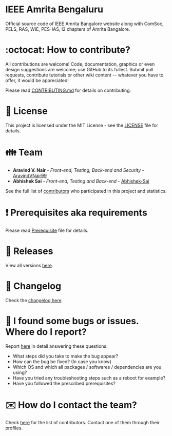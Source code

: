 # IEEE Amrita Bengaluru

Official source code of IEEE Amrita Bangalore website along with ComSoc, PELS, RAS, WIE, PES-IAS, I2 chapters of Amrita Bangalore.

# :octocat: How to contribute?

All contributions are welcome! Code, documentation, graphics or even design suggestions are welcome; use GitHub to its fullest. Submit pull requests, contribute tutorials or other wiki content -- whatever you have to offer, it would be appreciated!

Please read [CONTRIBUTING.md](CONTRIBUTING.md) for details on contributing.

# :scroll: License

This project is licensed under the MIT License - see the [LICENSE](LICENSE) file for details.

# :family: Team

-   **Aravind V. Nair** - _Front-end, Testing, Back-end and Security_ - [AravindVNair99](https://github.com/aravindvnair99)
-   **Abhishek Sai** - _Front-end, Testing and Back-end_ - [Abhishek-Sai](https://github.com/Abhishek-Sai)

See the full list of [contributors](https://github.com/aravindvnair99/IEEE-Amrita-Bengaluru/graphs/contributors) who participated in this project and statistics.

# :heavy_exclamation_mark: Prerequisites aka requirements

Please read [Prerequisite](Prerequisite.md) file for details.

# :bookmark: Releases

View all versions [here](https://github.com/aravindvnair99/IEEE-Amrita-Bengaluru/releases).

# :scroll: Changelog

Check the [changelog here](https://github.com/aravindvnair99/IEEE-Amrita-Bengaluru/commits/master).

# :memo: I found some bugs or issues. Where do I report?

Report [here](https://github.com/aravindvnair99/IEEE-Amrita-Bengaluru/issues/new/choose) in detail answering these questions:

-   What steps did you take to make the bug appear?
-   How can the bug be fixed? (In case you know)
-   Which OS and which all packages / softwares / dependencies are you using?
-   Have you tried any troubleshooting steps such as a reboot for example?
-   Have you followed the prescribed prerequisites?

# :envelope: How do I contact the team?

Check [here](https://github.com/aravindvnair99/IEEE-Amrita-Bengaluru/graphs/contributors) for the list of contributors. Contact one of them through their profiles.
